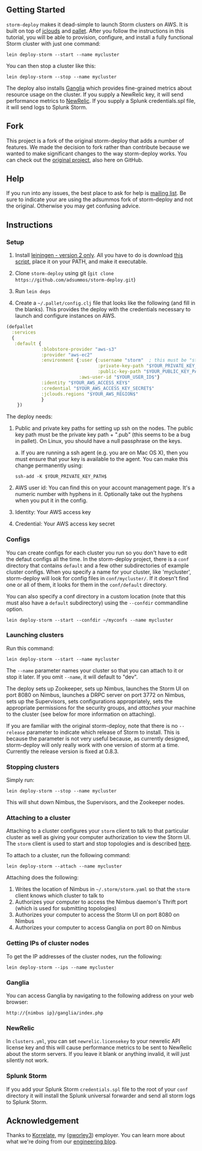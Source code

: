 ## Getting Started

`storm-deploy` makes it dead-simple to launch Storm clusters on AWS. It is built on top of [jclouds](http://www.jclouds.org/) and [pallet](https://github.com/pallet/pallet). After you follow the instructions in this tutorial, you will be able to provision, configure, and install a fully functional Storm cluster with just one command:

```
lein deploy-storm --start --name mycluster
```

You can then stop a cluster like this:

```
lein deploy-storm --stop --name mycluster
```

The deploy also installs [Ganglia](http://ganglia.sourceforge.net/) which provides fine-grained metrics about resource usage on the cluster. If you supply a NewRelic key, it will send performance metrics to [NewRelic](http://www.newrelic.com). If you supply a Splunk credentials.spl file, it will send logs to Splunk Storm.

## Fork

This project is a fork of the original storm-deploy that adds a number of features. We made the decision to fork rather than contribute because we wanted to make significant changes to the way storm-deploy works. You can check out the [original project](http://github.com/nathanmarz/storm-deploy), also here on GitHub.

## Help

If you run into any issues, the best place to ask for help is [mailing list](http://groups.google.com/group/storm-user). Be sure to indicate your are using the adsummos fork of storm-deploy and not the original. Otherwise you may get confusing advice.

## Instructions

### Setup

1) Install [leiningen -  version 2 only](https://github.com/technomancy/leiningen). All you have to do is download [this script](https://raw.github.com/technomancy/leiningen/stable/bin/lein), place it on your PATH, and make it executable.

2) Clone `storm-deploy` using git (`git clone https://github.com/adsummos/storm-deploy.git`)

3) Run `lein deps`

4) Create a `~/.pallet/config.clj` file that looks like the following (and fill in the blanks). This provides the deploy with the credentials necessary to launch and configure instances on AWS.

```clojure
(defpallet
  :services
  {
   :default {
             :blobstore-provider "aws-s3"
             :provider "aws-ec2"
             :environment {:user {:username "storm"  ; this must be "storm"
                                  :private-key-path "$YOUR_PRIVATE_KEY_PATH$"
                                  :public-key-path "$YOUR_PUBLIC_KEY_PATH$"}
                           :aws-user-id "$YOUR_USER_ID$"}
             :identity "$YOUR_AWS_ACCESS_KEY$"
             :credential "$YOUR_AWS_ACCESS_KEY_SECRET$"
             :jclouds.regions "$YOUR_AWS_REGION$"
             }
    })
```

The deploy needs:

1. Public and private key paths for setting up ssh on the nodes. The public key path must be the private key path + ".pub" (this seems to be a bug in pallet). On Linux, you should have a null passphrase on the keys.

   a. If you are running a ssh agent (e.g. you are on Mac OS X), then you must ensure that your key is available to the agent. You can make this change permanently using:

   ```
   ssh-add -K $YOUR_PRIVATE_KEY_PATH$
   ```

2. AWS user id: You can find this on your account management page. It's a numeric number with hyphens in it. Optionally take out the hyphens when you put it in the config.

3. Identity: Your AWS access key

4. Credential: Your AWS access key secret

### Configs

You can create configs for each cluster you run so you don't have to edit the defaut configs all the time. In the storm-deploy project, there is a `conf` directory that contains `default` and a few other subdirectories of example cluster configs. When you specify a name for your cluster, like 'mycluster', storm-deploy will look for config files in `conf/mycluster/`. If it doesn't find one or all of them, it looks for them in the `conf/default` directory.

You can also specify a conf directory in a custom location (note that this must also have a `default` subdirectory) using the `--confdir` commandline option.

```
lein deploy-storm --start --confdir ~/myconfs --name mycluster
```

### Launching clusters

Run this command:

`lein deploy-storm --start --name mycluster`

The `--name` parameter names your cluster so that you can attach to it or stop it later. If you omit `--name`, it will default to "dev".

The deploy sets up Zookeeper, sets up Nimbus, launches the Storm UI on port 8080 on Nimbus, launches a DRPC server on port 3772 on Nimbus, sets up the Supervisors, sets configurations appropriately, sets the appropriate permissions for the security groups, and _attaches_ your machine to the cluster (see below for more information on attaching). 

If you are familiar with the original storm-deploy, note that there is no `--release` parameter to indicate which release of Storm to install. This is because the parameter is not very useful because, as currently designed, storm-deploy will only really work with one version of storm at a time. Currently the release version is fixed at 0.8.3.


### Stopping clusters

Simply run:

`lein deploy-storm --stop --name mycluster`

This will shut down Nimbus, the Supervisors, and the Zookeeper nodes.

### Attaching to a cluster

Attaching to a cluster configures your `storm` client to talk to that particular cluster as well as giving your computer authorization to view the Storm UI. The `storm` client is used to start and stop topologies and is described [here](https://github.com/nathanmarz/storm/wiki/Setting-up-development-environment). 

To attach to a cluster, run the following command:

`lein deploy-storm --attach --name mycluster`

Attaching does the following:

1. Writes the location of Nimbus in `~/.storm/storm.yaml` so that the `storm` client knows which cluster to talk to
2. Authorizes your computer to access the Nimbus daemon's Thrift port (which is used for submitting topologies)
3. Authorizes your computer to access the Storm UI on port 8080 on Nimbus
4. Authorizes your computer to access Ganglia on port 80 on Nimbus


### Getting IPs of cluster nodes

To get the IP addresses of the cluster nodes, run the following:

`lein deploy-storm --ips --name mycluster`

### Ganglia

You can access Ganglia by navigating to the following address on your web browser:

`http://{nimbus ip}/ganglia/index.php`

### NewRelic

In `clusters.yml`, you can set `newrelic.licensekey` to your newrelic API license key and this will cause performance metrics to be sent to NewRelic about the storm servers. If you leave it blank or anything invalid, it will just silently not work.

### Splunk Storm

If you add your Splunk Storm `credentials.spl` file to the root of your `conf` directory it will install the Splunk universal forwarder and send all storm logs to Splunk Storm.

## Acknowledgement

Thanks to [Korrelate](http://korrelate.com), my ([gworley3](https://github.com/gworley3)) employer. You can learn more about what we're doing from our [engineering blog](http://engineering.korrelate.com/).
